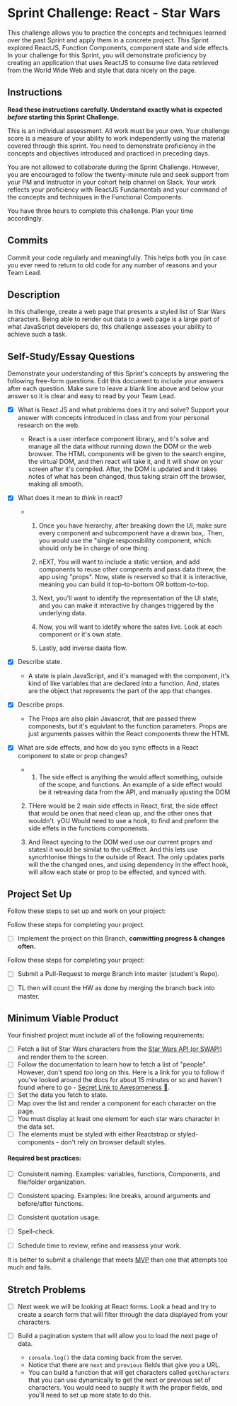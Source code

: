 # Sprint Challenge: React - Star Wars

This challenge allows you to practice the concepts and techniques learned over the past Sprint and apply them in a concrete project. This Sprint explored ReactJS, Function Components, component state and side effects. In your challenge for this Sprint, you will demonstrate proficiency by creating an application that uses ReactJS to consume live data retrieved from the World Wide Web and style that data nicely on the page.

## Instructions

**Read these instructions carefully. Understand exactly what is expected _before_ starting this Sprint Challenge.**

This is an individual assessment. All work must be your own. Your challenge score is a measure of your ability to work independently using the material covered through this sprint. You need to demonstrate proficiency in the concepts and objectives introduced and practiced in preceding days.

You are not allowed to collaborate during the Sprint Challenge. However, you are encouraged to follow the twenty-minute rule and seek support from your PM and Instructor in your cohort help channel on Slack. Your work reflects your proficiency with ReactJS Fundamentals and your command of the concepts and techniques in the Functional Components.

You have three hours to complete this challenge. Plan your time accordingly.

## Commits

Commit your code regularly and meaningfully. This helps both you (in case you ever need to return to old code for any number of reasons and your Team Lead.

## Description

In this challenge, create a web page that presents a styled list of Star Wars characters. Being able to render out data to a web page is a large part of what JavaScript developers do, this challenge assesses your ability to achieve such a task.

## Self-Study/Essay Questions

Demonstrate your understanding of this Sprint's concepts by answering the following free-form questions. Edit this document to include your answers after each question. Make sure to leave a blank line above and below your answer so it is clear and easy to read by your Team Lead.

- [x] What is React JS and what problems does it try and solve? Support your answer with concepts introduced in class and from your personal research on the web.

    - React is a user interface component library, and ti's solve and manage all the data without running down the DOM or the web browser.  The HTML components will be given to the search engine, the virtual DOM, and then react will take it, and it will show on your screen after it's compiled. After, the DOM is updated and it takes notes of what has been changed, thus taking strain off the browser, making all smooth.

- [x] What does it mean to _think_ in react?

    - 1) Once you have hierarchy, after breaking down the UI, make sure every component and subcomponent have a drawn box,. Then, you would use the "single responsibility component, which should only be in charge of one thing. 

      2) nEXT, You will want to include a static version, and add components to reuse other compnents and pass data threw, the app using "props".  Now, state is reserved so that it is interactive, meaning you can build it top-to-bottom OR bottom-to-top.  
      3) Next, you'll want to identify the representation of the UI state, and you can make it interactive by changes triggered by the underlying data. 
      4) Now, you will want to idetify where the sates live.  Look at each component or it's own state. 
      5) Lastly, add inverse daata flow. 


- [x] Describe state.

    - A state is plain JavaScript, and it's managed with the component, it's kind of like variables that are declared into a function. And, states are the object that represents the part of the app that changes. 

- [x] Describe props.

    - The Props are also plain Javascrot, that are passed threw componests, but it's equivlant to the function parameters.  Props are just arguments passes within the React components threw the HTML

- [x] What are side effects, and how do you sync effects in a React component to state or prop changes?

    - 1) The side effect is anything the would affect something, outside of the scope, and functions.  An example of a side effect would be it retreaving data from the API, and manually ajusting the DOM

    2) THere would be 2 main side effects in React, first, the side effect that would be ones that need clean up, and the other ones that wouldn't.  yOU Would need to use a hook, to find and preform the side effets in the functions componensts. 

    3) And React syncing to the DOM wed use our current proprs and statesl  it would be similat to the usEffect.  And this lets use syncrhtonise things to the outside of React.  The only updates parts will the the changed ones, and using dependency  in the effect hook, will allow each state or prop to be effected, and synced with. 


## Project Set Up

Follow these steps to set up and work on your project:

<!-- - [x] Create a forked copy of this project. -->
<!-- - [x] Add TL as collaborator on Github. -->
<!-- - [x] Clone your OWN version of Repo. **(Not Lambda's by mistake!)** -->
<!-- - [x] Create a new Branch locally: `git checkout -b <firstName-lastName>`. -->
<!-- - [x] Change directories into `./starwars` (`cd starwars`) and run `yarn install` or `npm install` to retrieve all needed dependencies. -->
<!-- - [x] Once you have installed the _node_modules_, run `yarn start` or `npm start` to get your server up and running. -->
<!-- - [x] With the server up and running, open Chrome and head over to `localhost:3000` and view your beautiful app. Maybe it's not _that_ pretty... _yet_, your goal is to ensure this project becomes a thing of beauty. -->
Follow these steps for completing your project.
- [ ] Implement the project on this Branch, **committing progress & changes often.**
<!-- - [x] Push commits: `git push origin <firstName-lastName>`. -->

Follow these steps for completing your project:

- [ ] Submit a Pull-Request to merge <firstName-lastName> Branch into master (student's  Repo).
<!-- - [x] Add your Project Manager as a Reviewer on the Pull-request. -->
- [ ] TL then will count the HW as done by merging the branch back into master.


## Minimum Viable Product

Your finished project must include all of the following requirements:

- [ ] Fetch a list of Star Wars characters from the [Star Wars API (or SWAPI)](https://swapi.co/) and render them to the screen. 
- [ ] Follow the documentation to learn how to fetch a list of "people". However, don't spend _too_ long on this. Here is a link for you to follow if you've looked around the docs for about 15 minutes or so and haven't found where to go - [Secret Link to Awesomeness 🤫](https://swapi.co/documentation#people).
- [ ] Set the data you fetch to state.
- [ ] Map over the list and render a component for each character on the page.
- [ ] You must display at least one element for each star wars character in the data set.
- [ ] The elements must be styled with either Reactstrap or styled-components - don't rely on browser default styles.

#### Required best practices:

- [ ] Consistent naming. Examples: variables, functions, Components, and file/folder organization.
- [ ] Consistent spacing. Examples: line breaks, around arguments and before/after functions.
- [ ] Consistent quotation usage.
- [ ] Spell-check.
- [ ] Schedule time to review, refine and reassess your work.


It is better to submit a challenge that meets [MVP](https://en.wikipedia.org/wiki/Minimum_viable_product) than one that attempts too much and fails.

## Stretch Problems
- [ ] Next week we will be looking at React forms. Look a head and try to create a search form that will filter through the data displayed from your characters. 

- [ ] Build a pagination system that will allow you to load the next page of data.
  - `console.log()` the data coming back from the server.
  - Notice that there are `next` and `previous` fields that give you a URL.
  - You can build a function that will get characters called `getCharacters` that you can use dynamically to get the next or previous set of characters. You would need to supply it with the proper fields, and you'll need to set up more state to do this.

<!--
- [ ] Build another app from scratch that looks very similar to this one. Inside of your main `App` component fetch some data in this same fashion from this url `https://dog.ceo/dog-api/#all` you'll have to follow the documentation at that website and figure out how to change up the code you've seen here in this Star Wars app in order to properly fetch the data and store it on Component State.
-->

